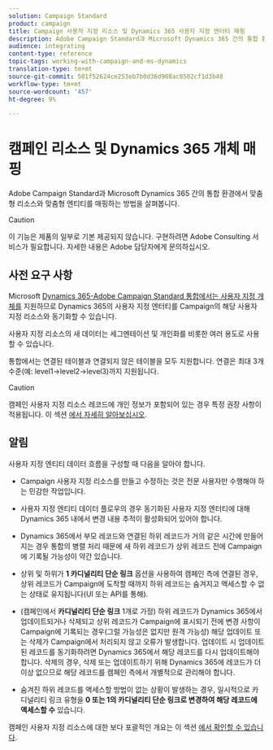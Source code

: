 ```yaml
---
solution: Campaign Standard
product: campaign
title: Campaign 사용자 지정 리소스 및 Dynamics 365 사용자 지정 엔터티 매핑
description: Adobe Campaign Standard과 Microsoft Dynamics 365 간의 통합 환경에서 리소스와 개체를 매핑하는 방법을 살펴봅니다.
audience: integrating
content-type: reference
topic-tags: working-with-campaign-and-ms-dynamics
translation-type: tm+mt
source-git-commit: 501f52624ce253eb7b0d36d908ac8502cf1d3b48
workflow-type: tm+mt
source-wordcount: '457'
ht-degree: 9%

---
```



# 캠페인 리소스 및 Dynamics 365 개체 매핑

Adobe Campaign Standard과 Microsoft Dynamics 365 간의 통합 환경에서 맞춤형 리소스와 맞춤형 엔티티를 매핑하는 방법을 살펴봅니다.

>[!CAUTION]
>
>이 기능은 제품의 일부로 기본 제공되지 않습니다. 구현하려면 Adobe Consulting 서비스가 필요합니다. 자세한 내용은 Adobe 담당자에게 문의하십시오.

## 사전 요구 사항

Microsoft [Dynamics 365-Adobe Campaign Standard 통합에서는 사용자 지정 개체를](../../integrating/using/working-with-campaign-standard-and-microsoft-dynamics-365.md) 지원하므로 Dynamics 365의 사용자 지정 엔터티를 Campaign의 해당 사용자 지정 리소스와 동기화할 수 있습니다.

사용자 지정 리소스의 새 데이터는 세그멘테이션 및 개인화를 비롯한 여러 용도로 사용할 수 있습니다.

통합에서는 연결된 테이블과 연결되지 않은 테이블을 모두 지원합니다. 연결은 최대 3개 수준(예: level1->level2->level3)까지 지원됩니다.

>[!CAUTION]
>
>캠페인 사용자 지정 리소스 레코드에 개인 정보가 포함되어 있는 경우 특정 권장 사항이 적용됩니다. 이 섹션 [에서 자세히 알아보십시오](../../integrating/using/notices-and-recommendations-for-acs-and-ms-dynamics.md#privacy-linked-resources).

## 알림

사용자 지정 엔티티 데이터 흐름을 구성할 때 다음을 알아야 합니다.

* Campaign 사용자 지정 리소스를 만들고 수정하는 것은 전문 사용자만 수행해야 하는 민감한 작업입니다.
* 사용자 지정 엔티티 데이터 플로우의 경우 동기화된 사용자 지정 엔터티에 대해 Dynamics 365 내에서 변경 내용 추적이 활성화되어 있어야 합니다.
* Dynamics 365에서 부모 레코드와 연결된 하위 레코드가 거의 같은 시간에 만들어지는 경우 통합의 병렬 처리 때문에 새 하위 레코드가 상위 레코드 전에 Campaign에 기록될 가능성이 약간 있습니다.

* 상위 및 하위가 **1 카디널리티 단순 링크** 옵션을 사용하여 캠페인 측에 연결된 경우, 상위 레코드가 Campaign에 도착할 때까지 하위 레코드는 숨겨지고 액세스할 수 없는 상태로 유지됩니다(UI 또는 API를 통해).

* (캠페인에서 **카디널리티 단순 링크** 1개로 가정) 하위 레코드가 Dynamics 365에서 업데이트되거나 삭제되고 상위 레코드가 Campaign에 표시되기 전에 변경 사항이 Campaign에 기록되는 경우(그럴 가능성은 없지만 원격 가능성) 해당 업데이트 또는 삭제가 Campaign에서 처리되지 않고 오류가 발생합니다. 업데이트 시 업데이트된 레코드를 동기화하려면 Dynamics 365에서 해당 레코드를 다시 업데이트해야 합니다. 삭제의 경우, 삭제 또는 업데이트하기 위해 Dynamics 365에 레코드가 더 이상 없으므로 해당 레코드를 캠페인 측에서 개별적으로 관리해야 합니다.

* 숨겨진 하위 레코드를 액세스할 방법이 없는 상황이 발생하는 경우, 일시적으로 카디널리티 링크 유형을 **0 또는 1의 카디널리티 단순 링크로 변경하여 해당 레코드에 액세스할 수** 있습니다.

캠페인 사용자 지정 리소스에 대한 보다 포괄적인 개요는 이 섹션 [에서 확인할 수 있습니다](../../developing/using/key-steps-to-add-a-resource.md).
